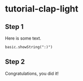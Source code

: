 # tutorial-clap-light

## Step 1

Here is some text.

```blocks
basic.showString(":)")
```

## Step 2

Congratulations, you did it!


<script src="https://makecode.com/gh-pages-embed.js"></script><script>makeCodeRender("{{ site.makecode.home_url }}", "{{ site.github.owner_name }}/{{ site.github.repository_name }}");</script>
